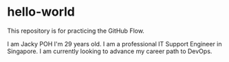 # hello-world
This repository is for practicing the GitHub Flow.

I am Jacky POH I'm 29 years old. I am a professional IT Support Engineer in Singapore. I am currently looking to advance my career path to DevOps.

